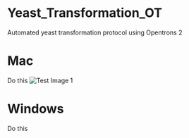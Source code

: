 # Yeast_Transformation_OT
Automated yeast transformation protocol using Opentrons 2

# Mac
Do this
![Test Image 1](https://upload.wikimedia.org/wikipedia/commons/7/77/Google_Images_2015_logo.svg)

# Windows
Do this
